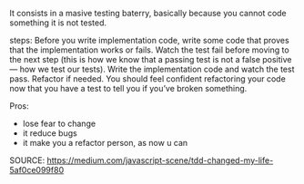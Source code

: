 

It consists in a masive testing baterry, basically because you cannot code something it is not tested.

steps:
Before you write implementation code, write some code that proves that the implementation works or fails. Watch the test fail before moving to the next step (this is how we know that a passing test is not a false positive — how we test our tests).
Write the implementation code and watch the test pass.
Refactor if needed. You should feel confident refactoring your code now that you have a test to tell you if you’ve broken something.


Pros:

- lose fear to change
- it reduce bugs
- it make you a refactor person, as now u can

SOURCE: https://medium.com/javascript-scene/tdd-changed-my-life-5af0ce099f80
